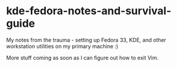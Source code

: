 # kde-fedora-notes-and-survival-guide
My notes from the trauma - setting up Fedora 33, KDE, and other workstation utilities on my primary machine :)

More stuff coming as soon as I can figure out how to exit Vim.
